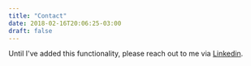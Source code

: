```yaml
---
title: "Contact"
date: 2018-02-16T20:06:25-03:00
draft: false
---
```


Until I've added this functionality, please reach out to me via [Linkedin](https://www.linkedin.com/in/carlospalma/).